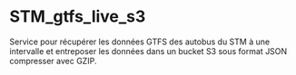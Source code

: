 # STM_gtfs_live_s3
Service pour récupérer les données GTFS des autobus du STM à une intervalle et entreposer les données dans un bucket S3 sous format JSON compresser avec GZIP.